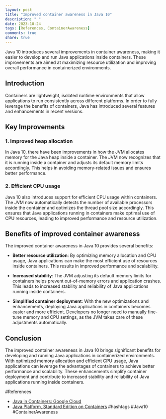 ```yaml
---
layout: post
title: "Improved container awareness in Java 10"
description: " "
date: 2023-10-24
tags: [References, ContainerAwareness]
comments: true
share: true
---
```


Java 10 introduces several improvements in container awareness, making it easier to develop and run Java applications inside containers. These improvements are aimed at maximizing resource utilization and improving overall performance in containerized environments.

## Introduction

Containers are lightweight, isolated runtime environments that allow applications to run consistently across different platforms. In order to fully leverage the benefits of containers, Java has introduced several features and enhancements in recent versions.

## Key Improvements

### 1. Improved heap allocation

In Java 10, there have been improvements in how the JVM allocates memory for the Java heap inside a container. The JVM now recognizes that it is running inside a container and adjusts its default memory limits accordingly. This helps in avoiding memory-related issues and ensures better performance.

### 2. Efficient CPU usage

Java 10 also introduces support for efficient CPU usage within containers. The JVM now automatically detects the number of available processors inside the container and optimizes the thread pool size accordingly. This ensures that Java applications running in containers make optimal use of CPU resources, leading to improved performance and resource utilization.

## Benefits of improved container awareness

The improved container awareness in Java 10 provides several benefits:

- **Better resource utilization**: By optimizing memory allocation and CPU usage, Java applications can make the most efficient use of resources inside containers. This results in improved performance and scalability.

- **Increased stability**: The JVM adjusting its default memory limits for containers helps prevent out-of-memory errors and application crashes. This leads to increased stability and reliability of Java applications running inside containers.

- **Simplified container deployment**: With the new optimizations and enhancements, deploying Java applications in containers becomes easier and more efficient. Developers no longer need to manually fine-tune memory and CPU settings, as the JVM takes care of these adjustments automatically.

## Conclusion

The improved container awareness in Java 10 brings significant benefits for developing and running Java applications in containerized environments. With optimized memory allocation and efficient CPU usage, Java applications can leverage the advantages of containers to achieve better performance and scalability. These enhancements simplify container deployment and contribute to increased stability and reliability of Java applications running inside containers.

#References
- [Java in Containers: Google Cloud](https://cloud.google.com/java/containers)
- [Java Platform, Standard Edition on Containers](https://docs.oracle.com/en/java/javase/15/docs/specs/man/java.html#jli-app)
#hashtags
#Java10 #ContainerAwareness